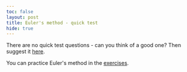 ```yaml
---
toc: false
layout: post
title: Euler's method - quick test
hide: true
---
```


There are no quick test questions - can you think of a good one? Then suggest it [here](https://github.com/NU-CEM/CompPhys/issues).

You can practice Euler's method in the [exercises](https://nu-cem.github.io/CompPhys/2021/08/02/ODE_exercises).
